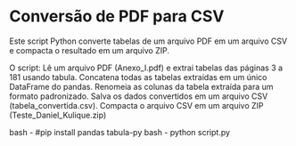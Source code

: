 # Conversão de PDF para CSV

Este script Python converte tabelas de um arquivo PDF em um arquivo CSV e compacta o resultado em um arquivo ZIP.

O script:
Lê um arquivo PDF (Anexo_I.pdf) e extrai tabelas das páginas 3 a 181 usando tabula.
Concatena todas as tabelas extraídas em um único DataFrame do pandas.
Renomeia as colunas da tabela extraída para um formato padronizado.
Salva os dados convertidos em um arquivo CSV (tabela_convertida.csv).
Compacta o arquivo CSV em um arquivo ZIP (Teste_Daniel_Kulique.zip)

bash - #pip install pandas tabula-py
bash - python script.py
